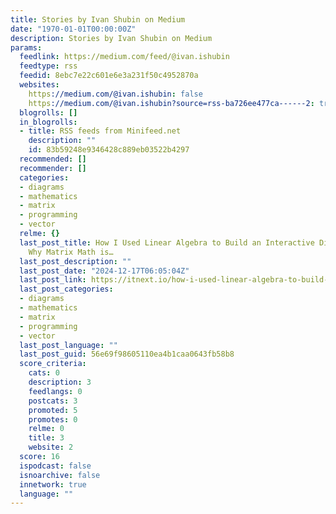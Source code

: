 ```yaml
---
title: Stories by Ivan Shubin on Medium
date: "1970-01-01T00:00:00Z"
description: Stories by Ivan Shubin on Medium
params:
  feedlink: https://medium.com/feed/@ivan.ishubin
  feedtype: rss
  feedid: 8ebc7e22c601e6e3a231f50c4952870a
  websites:
    https://medium.com/@ivan.ishubin: false
    https://medium.com/@ivan.ishubin?source=rss-ba726ee477ca------2: true
  blogrolls: []
  in_blogrolls:
  - title: RSS feeds from Minifeed.net
    description: ""
    id: 83b59248e9346428c889eb03522b4297
  recommended: []
  recommender: []
  categories:
  - diagrams
  - mathematics
  - matrix
  - programming
  - vector
  relme: {}
  last_post_title: How I Used Linear Algebra to Build an Interactive Diagramming Editor — and
    Why Matrix Math is…
  last_post_description: ""
  last_post_date: "2024-12-17T06:05:04Z"
  last_post_link: https://itnext.io/how-i-used-linear-algebra-to-build-an-interactive-diagramming-editor-and-why-matrix-math-is-d5bd552f2e8d?source=rss-ba726ee477ca------2
  last_post_categories:
  - diagrams
  - mathematics
  - matrix
  - programming
  - vector
  last_post_language: ""
  last_post_guid: 56e69f98605110ea4b1caa0643fb58b8
  score_criteria:
    cats: 0
    description: 3
    feedlangs: 0
    postcats: 3
    promoted: 5
    promotes: 0
    relme: 0
    title: 3
    website: 2
  score: 16
  ispodcast: false
  isnoarchive: false
  innetwork: true
  language: ""
---
```

